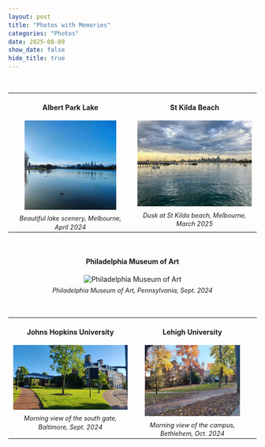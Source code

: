 ```yaml
---
layout: post
title: "Photos with Memories"
categories: "Photos"
date: 2025-08-09
show_date: false  
hide_title: true
---
```



<style>
  time {
    display: none; 
  }
  .photo-2col {
    width: 100%;
    border-collapse: collapse;
    table-layout: fixed; 
  }
  .photo-2col td {
    width: 50%;
    vertical-align: top;
    text-align: center;
    padding: 0 10px;
  }
  .photo-2col figure {
    margin: 0;
  }
  .photo-2col figcaption {
    font-style: italic;
    margin-top: .4rem;
  }
  @media (max-width: 768px) {
    .photo-2col,
    .photo-2col tr,
    .photo-2col td {
      display: block;
      width: 100%;
      max-width: 100%;
    }
    .photo-2col td {
      padding: 2px;
      margin-bottom: 2rem;
    }
  }
  @media (max-width: 768px) {
    .single-photo {
      width: 100% !important; 
      max-width: 90%;
      height: auto;
    }
  }

  figure figcaption {
    font-style: italic;
    font-size: 0.9em;    
    text-align: center;   
    margin-top: 0.4rem;
    line-height: 1.4;
}

</style>

<br/> 

<table class="photo-2col">
  <tr>
    <td>
      <figure>
        <h4>Albert Park Lake</h4>
        <img src="/images/lake_Melb.jpg" alt="Johns Hopkins" title="Albert Park Lake" style="width:80%; height:auto;">
        <figcaption>Beautiful lake scenery, Melbourne, April 2024</figcaption>
      </figure>
    </td>
    <td>
      <figure>
        <h4>St Kilda Beach</h4>
        <img src="/images/St_beach.jpg" alt="Lehigh" title="Lehigh" style="width:100%; height:auto;">
        <figcaption>Dusk at St Kilda beach, Melbourne, March 2025</figcaption>
      </figure>
    </td>
  </tr>
</table>

<br/> 


<figure style="text-align:center;">
  <h4>Philadelphia Museum of Art</h4>
  <img src="/images/philadelphia.jpg"
       alt="Philadelphia Museum of Art"
       title="Philadelphia Museum of Art"
       style="width:50%; height:auto;"
       class="single-photo">
  <figcaption>
  Philadelphia Museum of Art, Pennsylvania, Sept. 2024
  </figcaption>
</figure>


<br/> 

<table class="photo-2col">
  <tr>
    <td>
      <figure>
        <h4>Johns Hopkins University</h4>
        <img src="/images/hopkins.jpg" alt="Johns Hopkins" title="Johns Hopkins" style="width:100%; height:auto;">
        <figcaption>Morning view of the south gate, Baltimore, Sept. 2024</figcaption>
      </figure>
    </td>
    <td style="padding-left:1px;">
      <figure>
        <h4>Lehigh University</h4>
        <img src="/images/lehigh.jpg" alt="Lehigh" title="Lehigh" style="width:80%; height:auto;">
        <figcaption>Morning view of the campus, Bethlehem, Oct. 2024</figcaption>
      </figure>
    </td>
  </tr>
</table>




